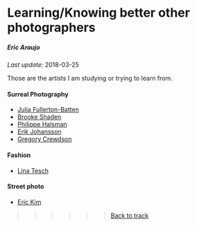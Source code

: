 # Learning/Knowing better other photographers
##### Eric Araujo
*Last update:* 2018-03-25

Those are the artists I am studying or trying to learn from.

#### Surreal Photography

* [Julia Fullerton-Batten](https://www.juliafullerton-batten.com/)
* [Brooke Shaden](https://brookeshaden.com/gallery/)
* [Philippe Halsman](http://philippehalsman.com/)
* [Erik Johansson](http://www.erikjohanssonphoto.com/)
* [Gregory Crewdson](http://www.gregorycrewdsonmovie.com/)

#### Fashion

* [Lina Tesch](http://www.linatesch.com/)

#### Street photo

* [Eric Kim](http://erickimphotography.com/)

>>>>>> [Back to track](README.md)